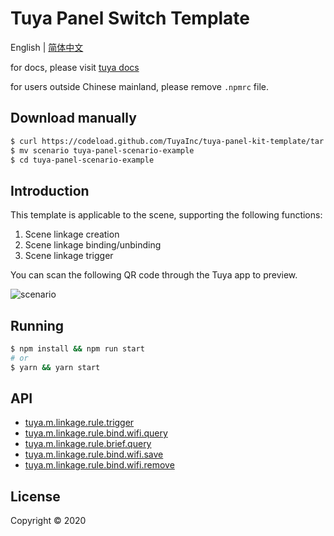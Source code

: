 # Tuya Panel Switch Template

English | [简体中文](./README-zh_CN.md)

for docs, please visit [tuya docs](https://docs.tuya.com)

for users outside Chinese mainland, please remove `.npmrc` file.

## Download manually

```bash
$ curl https://codeload.github.com/TuyaInc/tuya-panel-kit-template/tar.gz/develop | tar -xz --strip=2 tuya-panel-kit-template-develop/examples/scenario
$ mv scenario tuya-panel-scenario-example
$ cd tuya-panel-scenario-example
```

## Introduction

This template is applicable to the scene, supporting the following functions:

1. Scene linkage creation
2. Scene linkage binding/unbinding
3. Scene linkage trigger

You can scan the following QR code through the Tuya app to preview.

![scenario](https://images.tuyacn.com/fe-static/docs/img/68a3f0db-5185-4de6-be4b-34a8a4b7cf4e.png)

## Running

```bash
$ npm install && npm run start
# or
$ yarn && yarn start
```

## API

* [tuya.m.linkage.rule.trigger](https://docs.tuya.com/zh/iot/panel-development/panel-sdk-development/common-sdk-development/scene-related-interface/scene-related-interface?id=K9pemz7l3wz0t)
* [tuya.m.linkage.rule.bind.wifi.query](https://docs.tuya.com/zh/iot/panel-development/panel-sdk-development/common-sdk-development/scene-related-interface/scene-related-interface?id=K9pemz7l3wz0t)
* [tuya.m.linkage.rule.brief.query](https://docs.tuya.com/zh/iot/panel-development/panel-sdk-development/common-sdk-development/scene-related-interface/scene-related-interface?id=K9pemz7l3wz0t)
* [tuya.m.linkage.rule.bind.wifi.save](https://docs.tuya.com/zh/iot/panel-development/panel-sdk-development/common-sdk-development/scene-related-interface/scene-related-interface?id=K9pemz7l3wz0t)
* [tuya.m.linkage.rule.bind.wifi.remove](https://docs.tuya.com/zh/iot/panel-development/panel-sdk-development/common-sdk-development/scene-related-interface/scene-related-interface?id=K9pemz7l3wz0t)

## License

Copyright © 2020
